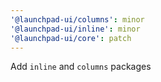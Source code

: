 ```yaml
---
'@launchpad-ui/columns': minor
'@launchpad-ui/inline': minor
'@launchpad-ui/core': patch
---
```


Add `inline` and `columns` packages
